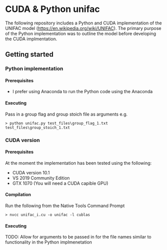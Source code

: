 # CUDA & Python unifac

The following repository includes a Python and CUDA implementation of the UNIFAC model (https://en.wikipedia.org/wiki/UNIFAC). The primary purpose of the Python implementation was to outline the model before developing the CUDA implmentation.  

## Getting started

### Python implementation

#### Prerequisites
* I prefer using Anaconda to run the Python code using the Anaconda 

#### Executing
Pass in a group flag and group stoich file as arguments e.g.
```
> python unifac.py test_files\group_flag_1.txt test_files\group_stoich_1.txt
```

### CUDA version

#### Prerequisites
At the moment the implementation has been tested using the following:
* CUDA version 10.1
* VS 2019 Community Edition
* GTX 1070 (You will need a CUDA capible GPU)

#### Compilation
Run the following from the Native Tools Command Prompt
```
> nvcc unifac_i.cu -o unifac -l cublas
```

#### Executing
TODO: Allow for arguments to be passed in for the file names similar to functionality in the Python implmenetation
